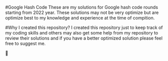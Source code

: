 #Google Hash Code
These are my solutions for Google hash code rounds starting from 2022 year. These solutions may not be very optimize but are optimize best to my knowledge and experience at the time of compition.

#Why I created this repository?
I created this repository just to keep track of my coding skills and others may also get some help from my repository to review their solutions and if you have a better optimized solution please feel free to suggest me.

🙂